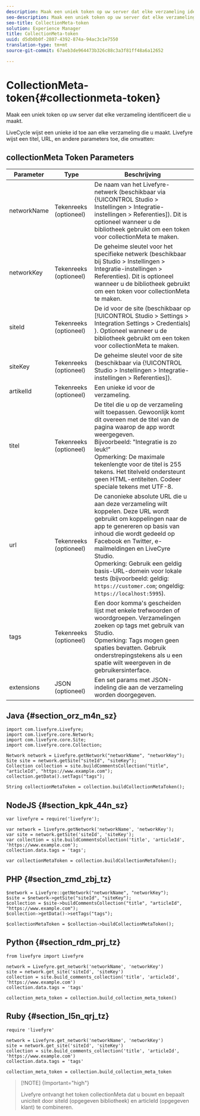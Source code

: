 ```yaml
---
description: Maak een uniek token op uw server dat elke verzameling identificeert die u maakt.
seo-description: Maak een uniek token op uw server dat elke verzameling identificeert die u maakt.
seo-title: CollectionMeta-token
solution: Experience Manager
title: CollectionMeta-token
uuid: d5db0b0f-2807-4392-874a-94ac3c1e7550
translation-type: tm+mt
source-git-commit: 67aeb3de964473b326c88c3a3f81ff48a6a12652

---
```



# CollectionMeta-token{#collectionmeta-token}

Maak een uniek token op uw server dat elke verzameling identificeert die u maakt.

LiveCycle wijst een unieke id toe aan elke verzameling die u maakt. Livefyre wijst een titel, URL, en andere parameters toe, die omvatten:

## collectionMeta Token Parameters

| Parameter | Type | Beschrijving |
|--- |--- |--- |
| networkName | Tekenreeks (optioneel) | De naam van het Livefyre-netwerk (beschikbaar via {!UICONTROL Studio > Instellingen > Integratie-instellingen > Referenties]). Dit is optioneel wanneer u de bibliotheek gebruikt om een token voor collectionMeta te maken. |
| networkKey | Tekenreeks (optioneel) | De geheime sleutel voor het specifieke netwerk (beschikbaar bij Studio > Instellingen > Integratie-instellingen > Referenties). Dit is optioneel wanneer u de bibliotheek gebruikt om een token voor collectionMeta te maken. |
| siteId | Tekenreeks (optioneel) | De id voor de site (beschikbaar op [!UICONTROL Studio > Settings > Integration Settings > Credentials] ). Optioneel wanneer u de bibliotheek gebruikt om een token voor collectionMeta te maken. |
| siteKey | Tekenreeks (optioneel) | De geheime sleutel voor de site (beschikbaar via {!UICONTROL Studio > Instellingen > Integratie-instellingen > Referenties]). |
| artikelId | Tekenreeks (optioneel) | Een unieke id voor de verzameling. |
| titel | Tekenreeks (optioneel) | De titel die u op de verzameling wilt toepassen. Gewoonlijk komt dit overeen met de titel van de pagina waarop de app wordt weergegeven. <br>Bijvoorbeeld: &quot;Integratie is zo leuk!&quot; <br>Opmerking:  De maximale tekenlengte voor de titel is 255 tekens. Het titelveld ondersteunt geen HTML-entiteiten. Codeer speciale tekens met UTF-8. |
| url | Tekenreeks (optioneel) | De canonieke absolute URL die u aan deze verzameling wilt koppelen. Deze URL wordt gebruikt om koppelingen naar de app te genereren op basis van inhoud die wordt gedeeld op Facebook en Twitter, e-mailmeldingen en LiveCyre Studio. <br>Opmerking:  Gebruik een geldig basis-URL-domein voor lokale tests (bijvoorbeeld: geldig: `https://customer.com`; ongeldig: `https://localhost:5995`). |
| tags | Tekenreeks (optioneel) | Een door komma&#39;s gescheiden lijst met enkele trefwoorden of woordgroepen. Verzamelingen zoeken op tags met gebruik van Studio.  </br>Opmerking:  Tags mogen geen spaties bevatten. Gebruik onderstrepingstekens als u een spatie wilt weergeven in de gebruikersinterface. |
| extensions | JSON (optioneel) | Een set params met JSON-indeling die aan de verzameling worden doorgegeven. |

## Java {#section_orz_m4n_sz}

```
import com.livefyre.Livefyre; 
import com.livefyre.core.Network; 
import com.livefyre.core.Site; 
import com.livefyre.core.Collection; 
  
Network network = Livefyre.getNetwork("networkName", "networkKey"); 
Site site = network.getSite("siteId", "siteKey"); 
Collection collection = site.buildCommentsCollection("title", "articleId", "https://www.example.com"); 
collection.getData().setTags("tags"); 
  
String collectionMetaToken = collection.buildCollectionMetaToken();
```

## NodeJS {#section_kpk_44n_sz}

```
var livefyre = require('livefyre'); 
  
var network = livefyre.getNetwork('networkName', 'networkKey'); 
var site = network.getSite('siteId', 'siteKey'); 
var collection = site.buildCommentsCollection('title', 'articleId', 'https://www.example.com'); 
collection.data.tags = 'tags'; 
  
var collectionMetaToken = collection.buildCollectionMetaToken(); 
```

## PHP {#section_zmd_zbj_tz}

```
$network = Livefyre::getNetwork("networkName", "networkKey"); 
$site = $network->getSite("siteId", "siteKey"); 
$collection = $site->buildCommentsCollection("title", "articleId", "https://www.example.com"); 
$collection->getData()->setTags("tags"); 
  
$collectionMetaToken = $collection->buildCollectionMetaToken();
```

## Python {#section_rdm_prj_tz}

```
from livefyre import Livefyre 
  
network = Livefyre.get_network('networkName', 'networkKey') 
site = network.get_site('siteId', 'siteKey') 
collection = site.build_comments_collection('title', 'articleId', 'https://www.example.com') 
collection.data.tags = 'tags' 
  
collection_meta_token = collection.build_collection_meta_token()
```

## Ruby {#section_l5n_qrj_tz}

```
require 'livefyre' 
  
network = Livefyre.get_network('networkName', 'networkKey') 
site = network.get_site('siteId', 'siteKey') 
collection = site.build_comments_collection('title', 'articleId', 'https://www.example.com') 
collection.data.tags = 'tags' 
  
collection_meta_token = collection.build_collection_meta_token 
```

>[!NOTE] {Important=&quot;high&quot;}
>
>Livefyre ontvangt het token collectionMeta dat u bouwt en bepaalt uniciteit door siteId (opgegeven bibliotheek) en articleId (opgegeven klant) te combineren.

